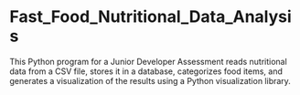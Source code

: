 # Fast_Food_Nutritional_Data_Analysis
This Python program for a Junior Developer Assessment reads nutritional data from a CSV file, stores it in a database, categorizes food items, and generates a visualization of the results using a Python visualization library.
